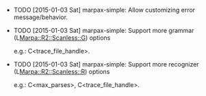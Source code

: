 * TODO [2015-01-03 Sat] marpax-simple: Allow customizing error message/behavior.
* TODO [2015-01-03 Sat] marpax-simple: Support more grammar (L<Marpa::R2::Scanless::G>) options

  e.g.: C<trace_file_handle>.
* TODO [2015-01-03 Sat] marpax-simple: Support more recognizer (L<Marpa::R2::Scanless::R>) options

  e.g.: C<max_parses>, C<trace_file_handle>.

